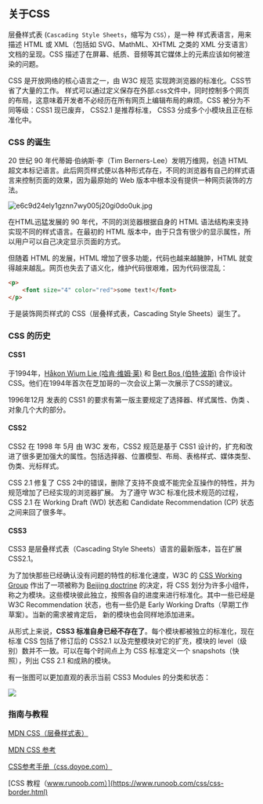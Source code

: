 ## 关于CSS

层叠样式表 (`Cascading Style Sheets`，缩写为 `CSS`），是一种 样式表语言，用来描述 HTML 或 XML（包括如 SVG、MathML、XHTML 之类的 XML 分支语言）文档的呈现。CSS 描述了在屏幕、纸质、音频等其它媒体上的元素应该如何被渲染的问题。

CSS 是开放网络的核心语言之一，由 W3C 规范 实现跨浏览器的标准化。CSS节省了大量的工作。 样式可以通过定义保存在外部.css文件中，同时控制多个网页的布局，这意味着开发者不必经历在所有网页上编辑布局的麻烦。CSS 被分为不同等级：CSS1 现已废弃， CSS2.1 是推荐标准， CSS3 分成多个小模块且正在标准化中。

### CSS 的诞生

20 世纪 90 年代蒂姆·伯纳斯·李（Tim Berners-Lee）发明万维网，创造 HTML 超文本标记语言。此后网页样式便以各种形式存在，不同的浏览器有自己的样式语言来控制页面的效果，因为最原始的 Web 版本中根本没有提供一种网页装饰的方法。

![e6c9d24ely1gznn7wy005j20gi0do0uk.jpg](https://my-files-1259410276.cos.ap-chengdu.myqcloud.com/md_images/e6c9d24ely1gznn7wy005j20gi0do0uk.jpg)

在HTML迅猛发展的 90 年代，不同的浏览器根据自身的 HTML 语法结构来支持实现不同的样式语言。在最初的 HTML 版本中，由于只含有很少的显示属性，所以用户可以自己决定显示页面的方式。

但随着 HTML 的发展，HTML 增加了很多功能，代码也越来越臃肿，HTML 就变得越来越乱。网页也失去了语义化，维护代码很艰难，因为代码很混乱： 

```html
<p>
	<font size="4" color="red">some text!</font>
</p>
```

于是装饰网页样式的 CSS（层叠样式表，Cascading Style Sheets）诞生了。

### CSS 的历史

#### CSS1

于1994年，[Håkon Wium Lie (哈肯·维姆·莱)](https://en.wikipedia.org/wiki/Håkon_Wium_Lie) 和 [Bert Bos (伯特·波斯)](https://en.wikipedia.org/wiki/Bert_Bos) 合作设计CSS。他们在1994年首次在芝加哥的一次会议上第一次展示了CSS的建议。

1996年12月 发表的 CSS1 的要求有第一版主要规定了选择器、样式属性、伪类 、对象几个大的部分。

#### CSS2

CSS2 在 1998 年 5月 由 W3C 发布，CSS2 规范是基于 CSS1 设计的，扩充和改进了很多更加强大的属性。包括选择器、位置模型、布局、表格样式、媒体类型、伪类、光标样式。

CSS 2.1 修复了 CSS 2中的错误，删除了支持不良或不能完全互操作的特性，并为规范增加了已经实现的浏览器扩展。 为了遵守 W3C 标准化技术规范的过程，CSS 2.1 在 Working Draft (WD) 状态和 Candidate Recommendation (CP) 状态之间来回了很多年。

#### CSS3

CSS3 是层叠样式表（Cascading Style Sheets）语言的最新版本，旨在扩展CSS2.1。

为了加快那些已经确认没有问题的特性的标准化速度，W3C 的 [CSS Working Group](http://www.w3.org/blog/CSS/) 作出了一项被称为 [Beijing doctrine](http://fantasai.inkedblade.net/weblog/2011/inside-csswg/modules) 的决定，将 CSS 划分为许多小组件，称之为模块。这些模块彼此独立，按照各自的进度来进行标准化。其中一些已经是 W3C Recommendation 状态，也有一些仍是 Early Working Drafts（早期工作草案）。当新的需求被肯定后， 新的模块也会同样地添加进来。

从形式上来说，**CSS3 标准自身已经不存在了**。每个模块都被独立的标准化，现在标准 CSS 包括了修订后的 CSS2.1 以及完整模块对它的扩充，模块的 level（级别）数并不一致。可以在每个时间点上为 CSS 标准定义一个 snapshots（快照），列出 CSS 2.1 和成熟的模块。

有一张图可以更加直观的表示当前 CSS3 Modules 的分类和状态：



<img src="https://my-files-1259410276.cos.ap-chengdu.myqcloud.com/md_images/CSS3_taxonomy_and_status-v2.png" />

### 指南与教程

[MDN CSS（层叠样式表）](https://developer.mozilla.org/zh-CN/docs/Web/CSS)

[MDN CSS 参考](https://developer.mozilla.org/zh-CN/docs/Web/CSS/Reference)

[CSS参考手册（css.doyoe.com）](https://css.doyoe.com/)

[CSS 教程（www.runoob.com）](https://www.runoob.com/css/css-border.html)